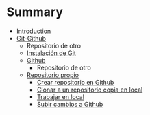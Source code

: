# Summary

* [Introduction](README.md)
* [Git-Github](git-github.md)
   * Repositorio de otro
   * [Instalación de Git](instalacion-git.md)
   * [Github](github-alta.md)
       * Repositorio de otro
   * [Repositorio propio](repositorio_propio.md)
       * [Crear repositorio en Github](crear_repositorio_en_github.md)
       * [Clonar a un repositorio copia en local](crear_copia_en_local.md)
       * [Trabajar en local](anadir_cambios_en_tu_repositorio_local.md)
       * [Subir cambios a Github](subir_tus_cambios_al_repositorio_de_github.md)

